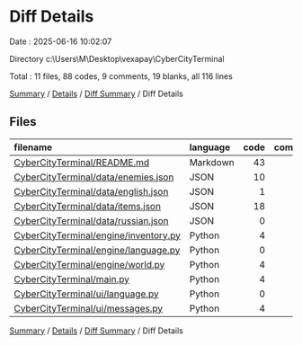 # Diff Details

Date : 2025-06-16 10:02:07

Directory c:\\Users\\M\\Desktop\\vexapay\\CyberCityTerminal

Total : 11 files,  88 codes, 9 comments, 19 blanks, all 116 lines

[Summary](results.md) / [Details](details.md) / [Diff Summary](diff.md) / Diff Details

## Files
| filename | language | code | comment | blank | total |
| :--- | :--- | ---: | ---: | ---: | ---: |
| [CyberCityTerminal/README.md](/CyberCityTerminal/README.md) | Markdown | 43 | 0 | 11 | 54 |
| [CyberCityTerminal/data/enemies.json](/CyberCityTerminal/data/enemies.json) | JSON | 10 | 0 | 0 | 10 |
| [CyberCityTerminal/data/english.json](/CyberCityTerminal/data/english.json) | JSON | 1 | 0 | 1 | 2 |
| [CyberCityTerminal/data/items.json](/CyberCityTerminal/data/items.json) | JSON | 18 | 0 | 0 | 18 |
| [CyberCityTerminal/data/russian.json](/CyberCityTerminal/data/russian.json) | JSON | 0 | 0 | 1 | 1 |
| [CyberCityTerminal/engine/inventory.py](/CyberCityTerminal/engine/inventory.py) | Python | 4 | 2 | 1 | 7 |
| [CyberCityTerminal/engine/language.py](/CyberCityTerminal/engine/language.py) | Python | 0 | 0 | 1 | 1 |
| [CyberCityTerminal/engine/world.py](/CyberCityTerminal/engine/world.py) | Python | 4 | 2 | 1 | 7 |
| [CyberCityTerminal/main.py](/CyberCityTerminal/main.py) | Python | 4 | 3 | 1 | 8 |
| [CyberCityTerminal/ui/language.py](/CyberCityTerminal/ui/language.py) | Python | 0 | 0 | 1 | 1 |
| [CyberCityTerminal/ui/messages.py](/CyberCityTerminal/ui/messages.py) | Python | 4 | 2 | 1 | 7 |

[Summary](results.md) / [Details](details.md) / [Diff Summary](diff.md) / Diff Details